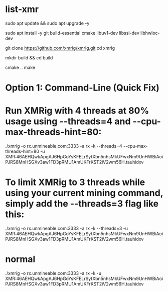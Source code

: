 # list-xmr

sudo apt update && sudo apt upgrade -y

sudo apt install -y git build-essential cmake libuv1-dev libssl-dev libhwloc-dev

git clone https://github.com/xmrig/xmrig.git
cd xmrig

mkdir build && cd build

cmake ..
make

# Option 1: Command-Line (Quick Fix)
# Run XMRig with 4 threads at 80% usage using --threads=4 and --cpu-max-threads-hint=80:

./xmrig -o rx.unmineable.com:3333 -a rx -k --threads=4 --cpu-max-threads-hint=80 -u XMR:46AEHQwkApgAJ6HpGoYsKFELrSytXbn5nhsMkUFwxNm9UnHWBiAoiPJRS8MnHSGXv3aw1FD3pRMU1AmUKFrKST2iV2wm56H.tauhidxv

# To limit XMRig to 3 threads while using your current mining command, simply add the --threads=3 flag like this:

./xmrig -o rx.unmineable.com:3333 -a rx -k --threads=3 -u XMR:46AEHQwkApgAJ6HpGoYsKFELrSytXbn5nhsMkUFwxNm9UnHWBiAoiPJRS8MnHSGXv3aw1FD3pRMU1AmUKFrKST2iV2wm56H.tauhidxv

# normal 

./xmrig -o rx.unmineable.com:3333 -a rx -k -u XMR:46AEHQwkApgAJ6HpGoYsKFELrSytXbn5nhsMkUFwxNm9UnHWBiAoiPJRS8MnHSGXv3aw1FD3pRMU1AmUKFrKST2iV2wm56H.tauhidxv
